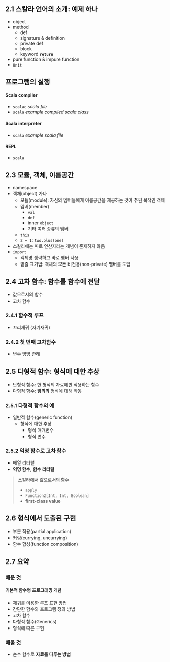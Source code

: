 ## 2.1 스칼라 언어의 소개: 예제 하나
- object
- method
    - def 
    - signature & definition
    - private def
    - block 
    - keyword **`return`**
- pure function & impure function
- `Unit`

## 프로그램의 실행  
#### Scala compiler 
- `scalac` _scala file_
- `scala` _example compiled scala class_
#### Scala interpreter
- `scala` _example scala file_
#### REPL 
- `scala`

## 2.3 모듈, 객체, 이름공간
- namespace
- 객체(object) 가나
    - 모듈(module): 자신의 멤버들에게 이름공간을 제공하는 것이 주된 목적인 객체
    - 멤버(member)
        - `val`
        - `def`
        - inner `object`
        - 기타 여러 종류의 멤버
    - `this`
    - `2 + 1`: `two.plus(one)`
- 스칼라에는 따로 연산자라는 개념이 존재하지 않음
- `import`
    - 객체명 생략하고 바로 멤버 사용
    - 밑줄 표기법: 객체의 **모든** 비전용(non-private) 멤버를 도입


## 2.4 고차 함수: 함수를 함수에 전달
- 값으로서의 함수
- 고차 함수

### 2.4.1 함수적 루프
- 꼬리재귀 (자기재귀)

### 2.4.2 첫 번째 고차함수
- 변수 명명 관례

## 2.5 다형적 함수: 형식에 대한 추상
- 단형적 함수: 한 형식의 자료에만 작용하는 함수
- 다형적 함수: **임의의** 형식에 대해 작동

### 2.5.1 다형적 함수의 예
- 일반적 함수(generic function)
    - 형식에 대한 추상
        - 형식 매개변수
        - 형식 변수

### 2.5.2 익명 함수로 고차 함수
- 배열 리터럴
- **익명 함수**, **함수 리터럴**

> **스칼라에서 값으로서의 함수**
> - `apply`
> - `Function2[Int, Int, Boolean]`
> - **first-class value** 

## 2.6 형식에서 도출된 구현
- 부분 적용(partial application)
- 커링(currying, uncurrying)
- 함수 합성(function composition)


## 2.7 요약
### 배운 것
#### 기본적 함수형 프로그래밍 개념
- 재귀를 이용한 루프 표현 방법
- 간단한 함수와 프로그램 정의 방법
- 고차 함수
- 다형적 함수(Generics)
- 형식에 따른 구현

### 배울 것
- 순수 함수로 **자료를 다루는 방법**